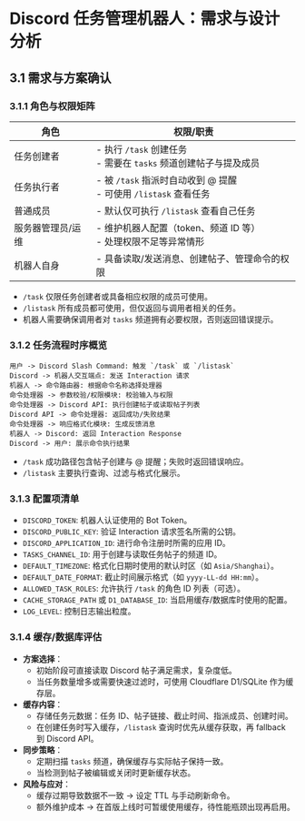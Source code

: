 # Discord 任务管理机器人：需求与设计分析

## 3.1 需求与方案确认

### 3.1.1 角色与权限矩阵
| 角色             | 权限/职责                                                         |
| ---------------- | ------------------------------------------------------------------ |
| 任务创建者       | - 执行 `/task` 创建任务<br>- 需要在 `tasks` 频道创建帖子与提及成员 |
| 任务执行者       | - 被 `/task` 指派时自动收到 @ 提醒<br>- 可使用 `/listask` 查看任务 |
| 普通成员         | - 默认仅可执行 `/listask` 查看自己任务                             |
| 服务器管理员/运维 | - 维护机器人配置（token、频道 ID 等）<br>- 处理权限不足等异常情形   |
| 机器人自身       | - 具备读取/发送消息、创建帖子、管理命令的权限                     |

- `/task` 仅限任务创建者或具备相应权限的成员可使用。
- `/listask` 所有成员都可使用，但仅返回与调用者相关的任务。
- 机器人需要确保调用者对 `tasks` 频道拥有必要权限，否则返回错误提示。

### 3.1.2 任务流程时序概览
```
用户 -> Discord Slash Command: 触发 `/task` 或 `/listask`
Discord -> 机器人交互端点: 发送 Interaction 请求
机器人 -> 命令路由器: 根据命令名称选择处理器
命令处理器 -> 参数校验/权限模块: 校验输入与权限
命令处理器 -> Discord API: 执行创建帖子或读取帖子列表
Discord API -> 命令处理器: 返回成功/失败结果
命令处理器 -> 响应格式化模块: 生成反馈消息
机器人 -> Discord: 返回 Interaction Response
Discord -> 用户: 展示命令执行结果
```

- `/task` 成功路径包含帖子创建与 @ 提醒；失败时返回错误响应。
- `/listask` 主要执行查询、过滤与格式化展示。

### 3.1.3 配置项清单
- `DISCORD_TOKEN`: 机器人认证使用的 Bot Token。
- `DISCORD_PUBLIC_KEY`: 验证 Interaction 请求签名所需的公钥。
- `DISCORD_APPLICATION_ID`: 进行命令注册时所需的应用 ID。
- `TASKS_CHANNEL_ID`: 用于创建与读取任务帖子的频道 ID。
- `DEFAULT_TIMEZONE`: 格式化日期时使用的默认时区（如 `Asia/Shanghai`）。
- `DEFAULT_DATE_FORMAT`: 截止时间展示格式（如 `yyyy-LL-dd HH:mm`）。
- `ALLOWED_TASK_ROLES`: 允许执行 `/task` 的角色 ID 列表（可选）。
- `CACHE_STORAGE_PATH` 或 `D1_DATABASE_ID`: 当启用缓存/数据库时使用的配置。
- `LOG_LEVEL`: 控制日志输出粒度。

### 3.1.4 缓存/数据库评估
- **方案选择**：
  - 初始阶段可直接读取 Discord 帖子满足需求，复杂度低。
  - 当任务数量增多或需要快速过滤时，可使用 Cloudflare D1/SQLite 作为缓存层。
- **缓存内容**：
  - 存储任务元数据：任务 ID、帖子链接、截止时间、指派成员、创建时间。
  - 在创建任务时写入缓存，`/listask` 查询时优先从缓存获取，再 fallback 到 Discord API。
- **同步策略**：
  - 定期扫描 `tasks` 频道，确保缓存与实际帖子保持一致。
  - 当检测到帖子被编辑或关闭时更新缓存状态。
- **风险与应对**：
  - 缓存过期导致数据不一致 → 设定 TTL 与手动刷新命令。
  - 额外维护成本 → 在首版上线时可暂缓使用缓存，待性能瓶颈出现再启用。

